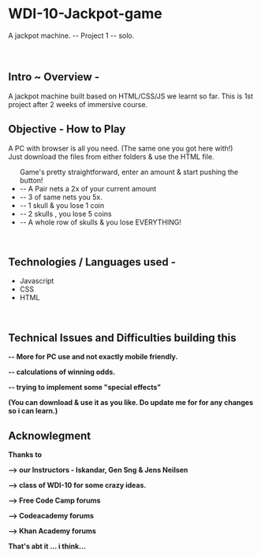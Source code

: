 
# WDI-10-Jackpot-game
A jackpot machine.  -- Project 1  -- solo.
<br>
<br>
<br>
<h2>Intro ~ Overview - </h2>

A jackpot machine built based on HTML/CSS/JS we learnt so far. 
This is 1st project after 2 weeks of immersive course.

<h2>Objective - How to Play</h2>

A PC with browser is all you need. (The same one you got here with!)  
Just download the files from either folders & use the HTML file.
<ul>  
Game's pretty straightforward, enter an amount & start pushing the button!
<li>-- A Pair nets a 2x of your current amount</li>
<li>-- 3 of same nets you 5x.</li>
<li>-- 1 skull & you lose 1 coin</li>
<li>-- 2 skulls , you lose 5 coins</li>
<li>-- A whole row of skulls & you lose EVERYTHING!</li>
</ul> 
<br>
<b>
<h2>Technologies / Languages used - </h2>
</b>
<ul>
<li>Javascript</li>
<li>CSS</li>
<li>HTML</li>
</ul>
<br>
<b>
<h2>Technical Issues and Difficulties building this</h2>

 -- More for PC use and not exactly mobile friendly.
 
 -- calculations of winning odds.
 
 -- trying to implement some "special effects"
 
 
(You can download & use it as you like.  Do update me for for any changes so i can learn.)


<h2>Acknowlegment </h2>

Thanks to

--> our Instructors - Iskandar, Gen Sng & Jens Neilsen

--> class of WDI-10 for some crazy ideas.

--> Free Code Camp forums

--> Codeacademy forums

--> Khan Academy forums

That's abt it ... i think...



